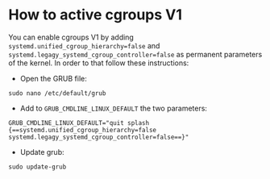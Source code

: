 # How to active cgroups V1
You can enable cgroups V1 by adding `systemd.unified_cgroup_hierarchy=false` and `systemd.legagy_systemd_cgroup_controller=false` as permanent parameters of the kernel. In order to that follow these instructions:

 - Open the GRUB file:
```
sudo nano /etc/default/grub
```

 - Add to `GRUB_CMDLINE_LINUX_DEFAULT` the two parameters:

```
GRUB_CMDLINE_LINUX_DEFAULT="quit splash {==systemd.unified_cgroup_hierarchy=false systemd.legagy_systemd_cgroup_controller=false==}"

```

 - Update grub:
```
sudo update-grub
```
